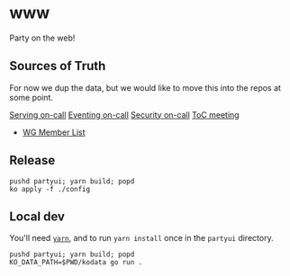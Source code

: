 # www

Party on the web!

## Sources of Truth

For now we dup the data, but we would like to move this into the repos at some point.

[Serving on-call](https://github.com/knative/serving/blob/master/support/COMMUNITY_CONTACTS.md)
[Eventing on-call](https://github.com/knative/eventing/blob/master/support/COMMUNITY_CONTACTS.md)
[Security on-call](https://github.com/knative/)
[ToC meeting](https://docs.google.com/document/d/1LzOUbTMkMEsCRfwjYm5TKZUWfyXpO589-r9K2rXlHfk/edit#heading=h.jlesqjgc1ij3)
  - [WG Member List](https://github.com/knative/community/blob/master/working-groups/WORKING-GROUPS.md)

## Release

```
pushd partyui; yarn build; popd
ko apply -f ./config
```

## Local dev

You'll need [`yarn`](https://yarnpkg.com/), and to run `yarn install` once in
the `partyui` directory.

```
pushd partyui; yarn build; popd
KO_DATA_PATH=$PWD/kodata go run .
```
